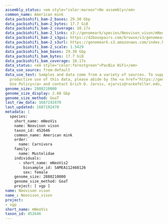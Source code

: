 ```yaml
---
assembly_status: <em style="color:maroon">No assembly</em>
common_name: American mink
data_pacbiohifi_bam-2_bases: 29.30 Gbp
data_pacbiohifi_bam-2_bytes: 17.7 GiB
data_pacbiohifi_bam-2_coverage: 10.17x
data_pacbiohifi_bam-2_links: s3://genomeark/species/Neovison_vison/mNeoVis2/genomic_data/pacbio_hifi/<br>
data_pacbiohifi_bam-2_s3gui: https://42basepairs.com/browse/s3/genomeark/species/Neovison_vison/mNeoVis2/genomic_data/pacbio_hifi/
data_pacbiohifi_bam-2_s3url: https://genomeark.s3.amazonaws.com/index.html?prefix=species/Neovison_vison/mNeoVis2/genomic_data/pacbio_hifi/
data_pacbiohifi_bam-2_scale: 1.5429
data_pacbiohifi_bam_bases: 29.30 Gbp
data_pacbiohifi_bam_bytes: 17.7 GiB
data_pacbiohifi_bam_coverage: 10.17x
data_status: <em style="color:forestgreen">PacBio HiFi</em>
data_use_source: from-default
data_use_text: Samples and data come from a variety of sources. To support fair and
  productive use of this data, please abide by the <a href="https://genome10k.soe.ucsc.edu/data-use-policies/">Data
  Use Policy</a> and contact Erich D. Jarvis, ejarvis@rockefeller.edu, with any questions.
genome_size: 2880210000
genome_size_display: 2.88 Gbp
genome_size_method: GoaT
last_raw_data: 1687192470
last_updated: 1687192470
metadata: |
  species:
    short_name: mNeoVis
    name: Neovison vison
    taxon_id: 452646
    common_name: American mink
    order:
      name: Carnivora
    family:
      name: Mustelidae
    individuals:
      - short_name: mNeoVis2
        biosample_id: SAMEA112468126
        sex: female
    genome_size: 2880210000
    genome_size_method: GoaT
    project: [ vgp ]
name: Neovison vison
name_: Neovison_vison
project:
- vgp
short_name: mNeoVis
taxon_id: 452646
---
```

